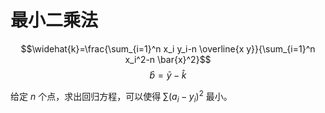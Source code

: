 # 最小二乘法

$$\widehat{k}=\frac{\sum_{i=1}^n x_i y_i-n \overline{x y}}{\sum_{i=1}^n x_i^2-n \bar{x}^2}$$
$$\widehat{b}=\bar{y}-\widehat{k}$$

给定 $n$ 个点，求出回归方程，可以使得 $\sum\left(a_i-y_i\right)^2$ 最小。
